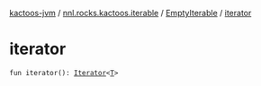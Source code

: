 [kactoos-jvm](../../index.md) / [nnl.rocks.kactoos.iterable](../index.md) / [EmptyIterable](index.md) / [iterator](./iterator.md)

# iterator

`fun iterator(): `[`Iterator`](https://kotlinlang.org/api/latest/jvm/stdlib/kotlin.collections/-iterator/index.html)`<`[`T`](index.md#T)`>`